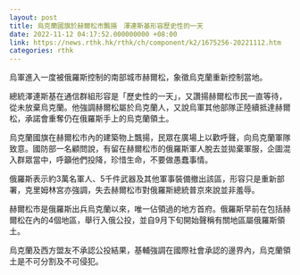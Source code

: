 ```yaml
---
layout: post
title: 烏克蘭國旗於赫爾松市飄揚　澤連斯基形容歷史性的一天
date: 2022-11-12 04:17:52.000000000 +08:00
link: https://news.rthk.hk/rthk/ch/component/k2/1675256-20221112.htm
categories: rthk
---
```


烏軍進入一度被俄羅斯控制的南部城市赫爾松，象徵烏克蘭重新控制當地。

總統澤連斯基在通信群組形容是「歷史性的一天」，又讚揚赫爾松市民一直等待，從未放棄烏克蘭。他強調赫爾松屬於烏克蘭人，又說烏軍其他部隊正陸續抵達赫爾松，承諾會重奪仍在俄羅斯手上的烏克蘭領土。

烏克蘭國旗在赫爾松市內的建築物上飄揚，民眾在廣場上以歡呼聲，向烏克蘭軍隊致意。國防部一名顧問說，有留在赫爾松市的俄羅斯軍人脫去並拋棄軍服，企圖混入群眾當中，呼籲他們投降，珍惜生命，不要做愚蠢事情。

俄羅斯表示約3萬名軍人、5千件武器及其他軍事裝備撤出該區，形容只是重新部署，克里姆林宮亦強調，失去赫爾松市對俄羅斯總統普京來說並非羞辱。

赫爾松市是俄羅斯出兵烏克蘭以來，唯一佔領過的地方首府。俄羅斯早前在包括赫爾松在內的4個地區，舉行入俄公投，並自9月下旬開始聲稱有關地區屬俄羅斯領土。

烏克蘭及西方盟友不承認公投結果，基輔強調在國際社會承認的邊界內，烏克蘭領土是不可分割及不可侵犯。
